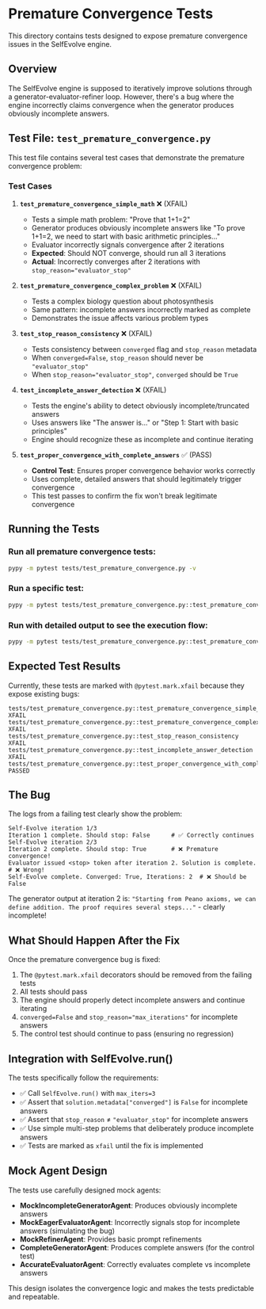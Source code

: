 # Premature Convergence Tests

This directory contains tests designed to expose premature convergence issues in the SelfEvolve engine.

## Overview

The SelfEvolve engine is supposed to iteratively improve solutions through a generator-evaluator-refiner loop. However, there's a bug where the engine incorrectly claims convergence when the generator produces obviously incomplete answers.

## Test File: `test_premature_convergence.py`

This test file contains several test cases that demonstrate the premature convergence problem:

### Test Cases

1. **`test_premature_convergence_simple_math`** ❌ (XFAIL)
   - Tests a simple math problem: "Prove that 1+1=2"
   - Generator produces obviously incomplete answers like "To prove 1+1=2, we need to start with basic arithmetic principles..."
   - Evaluator incorrectly signals convergence after 2 iterations
   - **Expected**: Should NOT converge, should run all 3 iterations
   - **Actual**: Incorrectly converges after 2 iterations with `stop_reason="evaluator_stop"`

2. **`test_premature_convergence_complex_problem`** ❌ (XFAIL)
   - Tests a complex biology question about photosynthesis
   - Same pattern: incomplete answers incorrectly marked as complete
   - Demonstrates the issue affects various problem types

3. **`test_stop_reason_consistency`** ❌ (XFAIL)
   - Tests consistency between `converged` flag and `stop_reason` metadata
   - When `converged=False`, `stop_reason` should never be `"evaluator_stop"`
   - When `stop_reason="evaluator_stop"`, `converged` should be `True`

4. **`test_incomplete_answer_detection`** ❌ (XFAIL)
   - Tests the engine's ability to detect obviously incomplete/truncated answers
   - Uses answers like "The answer is..." or "Step 1: Start with basic principles"
   - Engine should recognize these as incomplete and continue iterating

5. **`test_proper_convergence_with_complete_answers`** ✅ (PASS)
   - **Control Test**: Ensures proper convergence behavior works correctly
   - Uses complete, detailed answers that should legitimately trigger convergence
   - This test passes to confirm the fix won't break legitimate convergence

## Running the Tests

### Run all premature convergence tests:
```bash
pypy -m pytest tests/test_premature_convergence.py -v
```

### Run a specific test:
```bash
pypy -m pytest tests/test_premature_convergence.py::test_premature_convergence_simple_math -v
```

### Run with detailed output to see the execution flow:
```bash
pypy -m pytest tests/test_premature_convergence.py::test_premature_convergence_simple_math -v -s
```

## Expected Test Results

Currently, these tests are marked with `@pytest.mark.xfail` because they expose existing bugs:

```
tests/test_premature_convergence.py::test_premature_convergence_simple_math XFAIL
tests/test_premature_convergence.py::test_premature_convergence_complex_problem XFAIL  
tests/test_premature_convergence.py::test_stop_reason_consistency XFAIL
tests/test_premature_convergence.py::test_incomplete_answer_detection XFAIL
tests/test_premature_convergence.py::test_proper_convergence_with_complete_answers PASSED
```

## The Bug

The logs from a failing test clearly show the problem:

```
Self-Evolve iteration 1/3
Iteration 1 complete. Should stop: False      # ✅ Correctly continues
Self-Evolve iteration 2/3  
Iteration 2 complete. Should stop: True       # ❌ Premature convergence!
Evaluator issued <stop> token after iteration 2. Solution is complete.  # ❌ Wrong!
Self-Evolve complete. Converged: True, Iterations: 2  # ❌ Should be False
```

The generator output at iteration 2 is: `"Starting from Peano axioms, we can define addition. The proof requires several steps..."` - clearly incomplete!

## What Should Happen After the Fix

Once the premature convergence bug is fixed:

1. The `@pytest.mark.xfail` decorators should be removed from the failing tests
2. All tests should pass
3. The engine should properly detect incomplete answers and continue iterating
4. `converged=False` and `stop_reason="max_iterations"` for incomplete answers
5. The control test should continue to pass (ensuring no regression)

## Integration with SelfEvolve.run()

The tests specifically follow the requirements:
- ✅ Call `SelfEvolve.run()` with `max_iters=3`
- ✅ Assert that `solution.metadata["converged"]` is `False` for incomplete answers  
- ✅ Assert that `stop_reason` ≠ `"evaluator_stop"` for incomplete answers
- ✅ Use simple multi-step problems that deliberately produce incomplete answers
- ✅ Tests are marked as `xfail` until the fix is implemented

## Mock Agent Design

The tests use carefully designed mock agents:

- **MockIncompleteGeneratorAgent**: Produces obviously incomplete answers
- **MockEagerEvaluatorAgent**: Incorrectly signals stop for incomplete answers (simulating the bug)
- **MockRefinerAgent**: Provides basic prompt refinements
- **CompleteGeneratorAgent**: Produces complete answers (for the control test)
- **AccurateEvaluatorAgent**: Correctly evaluates complete vs incomplete answers

This design isolates the convergence logic and makes the tests predictable and repeatable.
